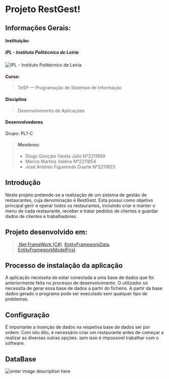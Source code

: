 # Projeto RestGest!

## Informações Gerais:
#### Instituição:

##### IPL - Instituto Politécnico de Leiria

![IPL - Instituto Politécnico de Leiria](https://www.ipleiria.pt/estg/wp-content/uploads/sites/19/2019/04/estg_h-01.png)

#### Curso:
> TeSP — Programação de Sistemas de Informação

#### Disciplina
> Desenvolvimento de Aplicações

#### Desenvolvedores
Grupo: PL1-C

> #### Membros:
> - Diogo Gonçalo Varela Júlio Nº2211859
> - Márcio Martins Valério Nº2211854
> - José António Figueiredo Duarte Nº2211853


## Introdução

Neste projeto pretende-se a realização de um sistema de gestão de restaurantes, cuja denominação é RestGest. Esta possui como objetivo principal gerir e operar todos os restaurantes, incluindo criar e manter o menu de cada restaurante, receber e tratar pedidos de clientes e guardar dados de clientes e trabalhadores.

## Projeto desenvolvido em:
>[.Net FrameWork (C#)](https://dotnet.microsoft.com/en-us/download/dotnet-framework).
>[EntityFrameworkData](https://docs.microsoft.com/en-us/ef/).
>[EntityFrameworkModelFirst](https://docs.microsoft.com/en-us/ef/ef6/modeling/designer/workflows/model-first).



## Processo de instalação da aplicação

A aplicação necessita de estar conectada a uma base de dados que foi anteriormente feita no processo de desenvolvimento. O utilizador só necessita de gerar essa base de dados a partir do ficheiro. A partir da base dados gerado o programa pode ser executado sem qualquer tipo de problemas.

## Configuração

É importante a inserção de dados na respetiva base de dados ser por ordem. Com isto dito, é necessário criar um restaurante antes de começar a realizar as diversas outras opções. sem isso é impossível trabalhar com o software. 

## DataBase

![enter image description here](https://cdn.discordapp.com/attachments/958021459391967253/989274028080504853/unknown.png)




